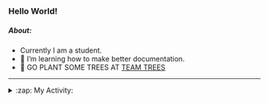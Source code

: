 ### Hello World!

##### About:
- Currently I am a student.
- 🌱 I’m learning how to make better documentation.
- 🌱 GO PLANT SOME TREES AT [TEAM TREES](https://teamtrees.org/)

---
<details>
  <summary>:zap: My Activity:</summary>
  
<!--START_SECTION:waka-->
![Code Time](http://img.shields.io/badge/Code%20Time-1%2C152%20hrs%2043%20mins-blue)

**I'm a Night 🦉** 

```text
🌞 Morning                1428 commits        ██░░░░░░░░░░░░░░░░░░░░░░░   09.18 % 
🌆 Daytime                5520 commits        █████████░░░░░░░░░░░░░░░░   35.48 % 
🌃 Evening                4484 commits        ███████░░░░░░░░░░░░░░░░░░   28.82 % 
🌙 Night                  4125 commits        ███████░░░░░░░░░░░░░░░░░░   26.52 % 
```
📅 **I'm Most Productive on Wednesday** 

```text
Monday                   2335 commits        ████░░░░░░░░░░░░░░░░░░░░░   15.01 % 
Tuesday                  2027 commits        ███░░░░░░░░░░░░░░░░░░░░░░   13.03 % 
Wednesday                3597 commits        ██████░░░░░░░░░░░░░░░░░░░   23.12 % 
Thursday                 1923 commits        ███░░░░░░░░░░░░░░░░░░░░░░   12.36 % 
Friday                   1538 commits        ██░░░░░░░░░░░░░░░░░░░░░░░   09.89 % 
Saturday                 1388 commits        ██░░░░░░░░░░░░░░░░░░░░░░░   08.92 % 
Sunday                   2749 commits        ████░░░░░░░░░░░░░░░░░░░░░   17.67 % 
```


📊 **This Week I Spent My Time On** 

```text
🔥 Editors: 
VS Code                  3 hrs 5 mins        █████████████████████████   100.00 % 

🐱‍💻 Projects: 
giveth-dapps-v2          3 hrs 1 min         ████████████████████████░   97.40 % 
praise                   4 mins              █░░░░░░░░░░░░░░░░░░░░░░░░   02.60 % 
```


 Last Updated on 18/07/2023 06:09:58 UTC
<!--END_SECTION:waka-->
</details>

